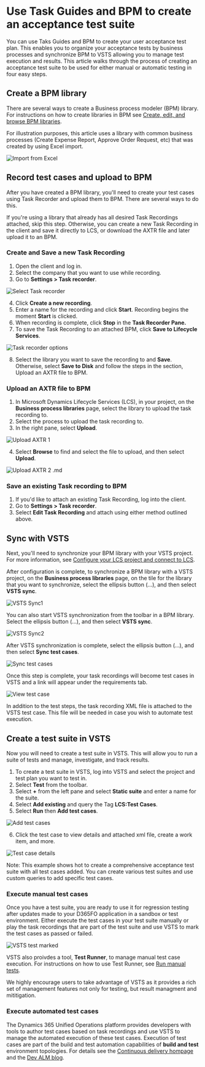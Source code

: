 # Use Task Guides and BPM to create an acceptance test suite

You can use Taks Guides and BPM to create your user acceptance test plan. This enables you to organize your acceptance tests by business processes and synchronize BPM to VSTS allowing you to manage test execution and results. This article walks through the process of creating an acceptance test suite to be used for either manual or automatic testing in four easy steps.

## Create a BPM library

There are several ways to create a Business process modeler (BPM) library. For instructions on how to create libraries in BPM see [Create, edit, and browse BPM libraries](creating-editing-browsing.md).

For illustration purposes, this article uses a library with common business processes (Create Expense Report, Approve Order Request, etc) that was created by using Excel import.  

![Import from Excel](./media/import_from_excel.png.PNG "Import from Excel")

## Record test cases and upload to BPM 

After you have created a BPM library, you'll need to create your test cases using Task Recorder and upload them to BPM. There are several ways to do this. 

If you're using a library that already has all desired Task Recordings attached, skip this step. Otherwise, you can create a new Task Recording in the client and save it directly to LCS, or download the AXTR file and later upload it to an BPM. 

### Create and Save a new Task Recording 
1. Open the client and log in. 
2. Select the company that you want to use while recording.
3. Go to **Settings &gt; Task recorder**.

![Select Task recorder](./media/select_task_recorder.png.PNG "Select Task recorder")

4. Click **Create a new recording**.
5. Enter a name for the recording and click **Start**. Recording begins the moment **Start** is clicked.
6. When recording is complete, click **Stop** in the **Task Recorder Pane.**
7. To save the Task Recording to an attached BPM, click **Save to Lifecycle Services**.

![Task recorder options](./media/task_recorder_options.png.PNG "Task recorder options")

8. Select the library you want to save the recording to and **Save**. Otherwise, select **Save to Disk** and follow the steps in the section, Upload an AXTR file to BPM.

### Upload an AXTR file to BPM 

1. In Microsoft Dynamics Lifecycle Services (LCS), in your project, on the **Business process libraries** page, select the library to upload the task recording to.
2. Select the process to upload the task recording to.
3. In the right pane, select **Upload**. 

![Upload AXTR 1](./media/upload_axtr_1.png.PNG "Upload AXTR 1")

4. Select **Browse** to find and select the file to upload, and then select **Upload**.

![Upload AXTR 2](./media/upload_axtr_2.png.PNG "Upload AXTR 2")
.md
### Save an existing Task recording to BPM

1. If you'd like to attach an existing Task Recording, log into the client.
2. Go to **Settings &gt; Task recorder**.
3. Select **Edit Task Recording** and attach using either method outlined above.

## Sync with VSTS   

Next, you'll need to synchronize your BPM library with your VSTS project. For more information, see [Configure your LCS project and connect to LCS](synchronize-bpm-vsts.md#configure-your-lcs-project-to-connect-to-vsts). 

After configuration is complete, to synchronize a BPM library with a VSTS project, on the **Business process libraries** page, on the tile for the library that you want to synchronize, select the ellipsis button (…), and then select **VSTS sync**.

![VSTS Sync1](./media/vsts_sync_1.png.png "VSTS Sync1")

You can also start VSTS synchronization from the toolbar in a BPM library. Select the ellipsis button (…), and then select **VSTS sync**.

![VSTS Sync2](./media/vsts_sync_2.png.png "VSTS Sync2")

After VSTS synchronization is complete, select the ellipsis button (…), and then select **Sync test cases**.

![Sync test cases](./media/sync_test_case.png.PNG "Sync test cases")

Once this step is complete, your task recordings will become test cases in VSTS and a link will appear under the requirements tab. 

![View test case](./media/view_test_case.png.PNG "View test case")


In addition to the test steps, the task recording XML file is attached to the VSTS test case. This file will be needed in case you wish to automate test execution. 

## Create a test suite in VSTS

Now you will need to create a test suite in VSTS. This will allow you to run a suite of tests and manage, investigate, and track results. 

1. To create a test suite in VSTS, log into VSTS and select the project and test plan you want to test in. 
2. Select **Test** from the toolbar.
3. Select **+** from the left pane and select **Static suite** and enter a name for the suite.
4. Select **Add existing** and query the Tag **LCS:Test Cases**.
5. Select **Run** then **Add test cases**.

![Add test cases](./media/add_test_cases.PNG "Add test cases")
 
6. Click the test case to view details and attached xml file, create a work item, and more.   

![Test case details](./media/test_case_details.png.PNG "Test case details")

Note: This example shows hot to create a comprehensive acceptance test suite with all test cases added. You can create various test suites and use custom queries to add specific test cases. 

### Execute manual test cases

Once you have a test suite, you are ready to use it for regression testing after updates made to your D365FO application in a sandbox or test environment. Either execute the test cases in your test suite manually or play the task recordings that are part of the test suite and use VSTS to mark the test cases as passed or failed.

![VSTS test marked](./media/vsts_test_marked.png.png "VSTS test marked")

VSTS also proivdes a tool, **Test Runner**, to manage manual test case execution. For instructions on how to use Test Runner, see [Run manual tests](https://docs.microsoft.com/en-us/vsts/manual-test/getting-started/run-manual-tests).

We highly encourage users to take advantage of VSTS as it provides a rich set of management features not only for testing, but result managment and mititigation.

### Execute automated test cases

The Dynamics 365 Unified Operations platform provides developers with tools to author test cases based on task recordings and use VSTS to manage the automated execution of these test cases. Execution of test cases are part of the build and test automation capabilities of **build and test** environment topologies.
For details see the [Continuous delivery hompage](../../dev-tools/continuous-delivery-home-page) and the [Dev ALM blog](http://blogs.msdn.microsoft.com/axdevalm/).
